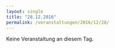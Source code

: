 ```yaml
---
layout: single
title: "28.12.2016"
permalink: /veranstaltungen/2016/12/28/
---
```


Keine Veranstaltung an diesem Tag.
